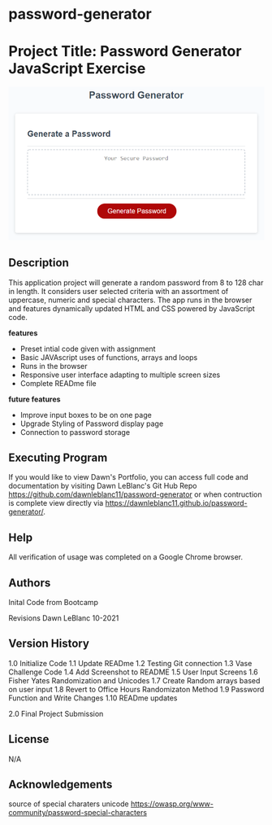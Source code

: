 # password-generator

# Project Title: Password Generator JavaScript Exercise
![password display](assets/03-javascript-homework-demo.png)
## Description
This application project will generate a random password from 8 to 128 char in length.  It considers user selected criteria with an assortment of uppercase, numeric and special characters. The app runs in the browser and features dynamically updated HTML and CSS powered by JavaScript code. 

**features**
 * Preset intial code given with assignment
 * Basic JAVAscript uses of functions, arrays and loops
 * Runs in the browser
 * Responsive user interface adapting to multiple screen sizes
 * Complete READme file
 

**future features**
 * Improve input boxes to be on one page
 * Upgrade Styling of Password display page
 * Connection to password storage


## Executing Program
If you would like to view Dawn's Portfolio, you can access full code and documentation by visiting Dawn LeBlanc's Git Hub Repo https://github.com/dawnleblanc11/password-generator or when contruction is complete view directly via https://dawnleblanc11.github.io/password-generator/.

## Help
All verification of usage was completed on a Google Chrome browser.

## Authors
Inital Code from Bootcamp

Revisions Dawn LeBlanc 10-2021

## Version History
1.0 Initialize Code
1.1 Update READme
1.2 Testing Git connection
1.3 Vase Challenge Code
1.4 Add Screenshot to README
1.5 User Input Screens
1.6 Fisher Yates Randomization and Unicodes
1.7 Create Random arrays based on user input
1.8 Revert to Office Hours Randomizaton Method
1.9 Password Function and Write Changes
1.10 READme updates



2.0 Final Project Submission

## License
N/A

## Acknowledgements
source of special charaters unicode https://owasp.org/www-community/password-special-characters
